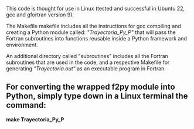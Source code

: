 This code is thought for use in Linux (tested and successful in Ubuntu 22, gcc and gfortran version 9). 

The Makefile makefile includes all the instructions for gcc compiling and creating a Python module called: *"Trayectoria_Py_P"* that will pass the Fortran subroutines into functions reusable inside a Python framework and environment.

An additional directory called "subroutines" includes all the Fortran subroutines that are used in the code, and a respective Makefile for generating *"Trayectoria.out"* as an executable program in Fortran.

<h2>For converting the wrapped f2py module into Python, simply type down in a Linux terminal the command: </h2>

**make Trayectoria_Py_P**
